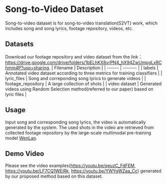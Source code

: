 # Song-to-Video Dataset
Song-to-video dataset is for song-to-video translation(S2VT) work, which includes song and song lyrics, footage repository, videos, etc.

## Datasets
Download our footage repository and video dataset from the link：https://drive.google.com/drive/folders/1bELhKX8vrPN4_hX94ZwUmpgLxRChmm4P?usp=sharing.
| Filename  |  Description |
|  ------  | ------- |
|  labels |  Annotated video dataset according to three metrics for training classifiers |
|  lyric_files  |  Song and correponding song lyrics to generate videos |
|  footage_repository |  A large collection of shots  |
|  video dataset |  Generated videos using Random Selection method(referred to our paper) based on lyric files |

## Usage
Input song and corresponding song lyrics, the video is automatically generated by the system. The used shots in the video are retrieved from collected footage repository by the large-scale multimodal pre-training model [WenLan](https://arxiv.org/pdf/2110.14378.pdf).

## Demo Video
Please see the video examples(https://youtu.be/qeuzC_FdFEM, https://youtu.be/LF7CQ1WEiRk, https://youtu.be/YWYgWZaa_Cc) generated by our proposed method based on this dataset.
